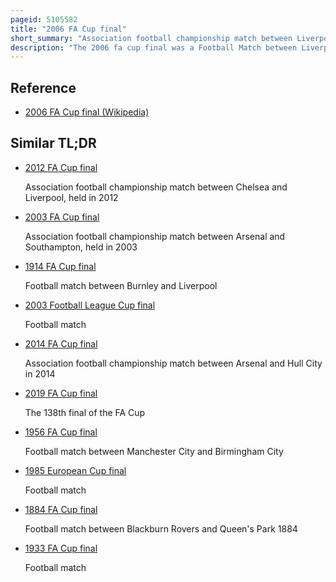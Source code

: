 ```yaml
---
pageid: 5105582
title: "2006 FA Cup final"
short_summary: "Association football championship match between Liverpool and West Ham United, held in 2006"
description: "The 2006 fa cup final was a Football Match between Liverpool and west Ham united on may 13 2006 in cardiff Millennium Stadium. It was the final match of the 2005–06 FA Cup, the 125th season of the world's oldest football knockout competition, the FA Cup. Liverpool were participating in their 13th final ; they had previously won six and lost six. West Ham were appearing in their fifth final, they had previously won three and lost once. This was the last final to be held at Millennium Stadium while Wembley Stadium was rebuilt. Liverpool won the first final to be held at the Millennium Stadium in 2001 when they defeated arsenal 21. The Match has been called the Gerrard final due to liverpool Captain steven Gerrard's Volleys and is widely regarded as one of the greatest Cup Finals in the History of the Competition."
---
```


## Reference

- [2006 FA Cup final (Wikipedia)](https://en.wikipedia.org/?curid=5105582)

## Similar TL;DR

- [2012 FA Cup final](/tldr/en/2012-fa-cup-final)

  Association football championship match between Chelsea and Liverpool, held in 2012

- [2003 FA Cup final](/tldr/en/2003-fa-cup-final)

  Association football championship match between Arsenal and Southampton, held in 2003

- [1914 FA Cup final](/tldr/en/1914-fa-cup-final)

  Football match between Burnley and Liverpool

- [2003 Football League Cup final](/tldr/en/2003-football-league-cup-final)

  Football match

- [2014 FA Cup final](/tldr/en/2014-fa-cup-final)

  Association football championship match between Arsenal and Hull City in 2014

- [2019 FA Cup final](/tldr/en/2019-fa-cup-final)

  The 138th final of the FA Cup

- [1956 FA Cup final](/tldr/en/1956-fa-cup-final)

  Football match between Manchester City and Birmingham City

- [1985 European Cup final](/tldr/en/1985-european-cup-final)

  Football match

- [1884 FA Cup final](/tldr/en/1884-fa-cup-final)

  Football match between Blackburn Rovers and Queen's Park 1884

- [1933 FA Cup final](/tldr/en/1933-fa-cup-final)

  Football match
